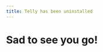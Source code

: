 ```yaml
---
title: Telly has been uninstalled
---
```


<script>
  mixpanel.track("app:uninstallPage")
</script>



# Sad to see you go!
